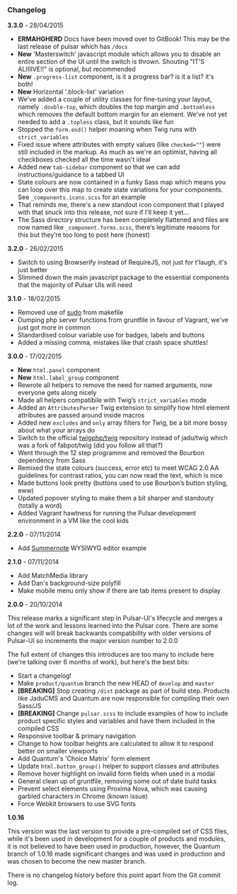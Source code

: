 ### Changelog

**3.3.0** - 28/04/2015

* **ERMAHGHERD** Docs have been moved over to GitBook! This may be the last release of pulsar which has `/docs`
* **New** 'Masterswitch' javascript module which allows you to disable an entire section of the UI until the switch is thrown. Shouting "IT'S ALIIIIVE!!" is optional, but recommended
* **New** `.progress-list` component, is it a progress bar? is it a list? it's both!
* **New** Horizontal '.block-list' variation
* We've added a couple of utility classes for fine-tuning your layout, namely `.double-top`, which doubles the top margin and `.bottomless` which removes the default bottom margin for an element. We've not yet needed to add a `.topless` class, but it sounds like fun
* Stopped the `form.end()` helper moaning when Twig runs with `strict_variables`
* Fixed issue where attributes with empty values (like `checked=""`) were still included in the markup. As much as we're an optimist, having all checkboxes checked all the time wasn't ideal
* Added new `tab-sidebar` component so that we can add instructions/guidance to a tabbed UI
* State colours are now contained in a funky Sass map which means you can loop over this map to create state variations for your components. See `_components.icons.scss` for an example
* That reminds me, there's a new standout icon component that I played with that snuck into this release, not sure if I'll keep it yet...
* The Sass directory structure has been completely flattened and files are now named like `_component.forms.scss`, there‘s legitimate reasons for this but they’re too long to post here (honest)

**3.2.0** - 26/02/2015

* Switch to using Browserify instead of RequireJS, not just for t'laugh, it's just better
* Slimmed down the main javascript package to the essential components that the  majority of Pulsar UIs will need

**3.1.0** - 18/02/2015

* Removed use of [sudo](http://www.youtube.com/watch?v=r0qBaBb1Y-U) from makefile
* Dumping php server functions from gruntfile in favour of Vagrant, we've just got more in common
* Standardised colour variable use for badges, labels and buttons
* Added a missing comma, mistakes like that crash space shuttles!

**3.0.0** - 17/02/2015

* **New** `html.panel` component
* **New** `html.label_group` component
* Rewrote all helpers to remove the need for named arguments, now everyone gets along nicely
* Made all helpers compatibile with Twig’s `strict_variables` mode
* Added an `AttributesParser` Twig extension to simplify how html element attributes are passed around inside macros
* Added new `excludes` and `only` array filters for Twig, be a bit more bossy about what your arrays do
* Switch to the official [twigphp/twig](https://github.com/twigphp/Twig) repository instead of jadu/twig which was a fork of fabpot/twig (did you follow all that?)
* Went through the 12 step programme and removed the Bourbon dependency from Sass
* Remixed the state colours (success, error etc) to meet WCAG 2.0 AA guidelines for contrast ratios, you can now read the text, which is nice
* Made buttons look pretty (buttons used to use Bourbon’s button styling, eww)
* Updated popover styling to make them a bit sharper and standouty (totally a word)
* Added Vagrant hawtness for running the Pulsar development environment in a VM like the cool kids

**2.2.0** - 07/11/2014

* Add [Summernote](/app/lexicon?tab=editor) WYSIWYG editor example

**2.1.0** - 07/11/2014

* Add MatchMedia library
* Add Dan's background-size polyfill
* Make mobile menu only show if there are tab items present to display

**2.0.0** - 20/10/2014

This release marks a significant step in Pulsar-UI's lifecycle and merges a lot of the work and lessons learned into the Pulsar core. There are some changes will will break backwards compatibility with older versions of Pulsar-UI so increments the major version number to 2.0.0

The full extent of changes this introduces are too many to include here (we're talking over 6 months of work), but here's the best bits:

 * Start a changelog!
 * Make `product/quantum` branch the new HEAD of `develop` and `master`
 * **[BREAKING]** Stop creating `/dist` package as part of build step. Products like JaduCMS and Quantum are now responsible for compiling their own Sass/JS
 * **[BREAKING]** Change `pulsar.scss` to include examples of how to include product specific styles and variables and have them included in the compiled CSS
 * Responsive toolbar & primary navigation
 * Change to how toolbar heights are calculated to allow it to respond better on smaller viewports
 * Add Quantum's 'Choice Matrix' form element
 * Update `html.button_group()` helper to support classes and attributes
 * Remove hover highlight on invalid form fields when used in a modal
 * General clean up of gruntfile, removing some out of date build tasks
 * Prevent select elements using Proxima Nova, which was causing garbled characters in Chrome (known issue)
 * Force Webkit browsers to use SVG fonts

**1.0.16**

This version was the last version to provide a pre-compiled set of CSS files, while it's been used in development for a couple of products and modules, it is not believed to have been used in production, however, the Quantum branch of 1.0.16 made significant changes and was used in production and was chosen to become the new master branch.

There is no changelog history before this point apart from the Git commit log.

